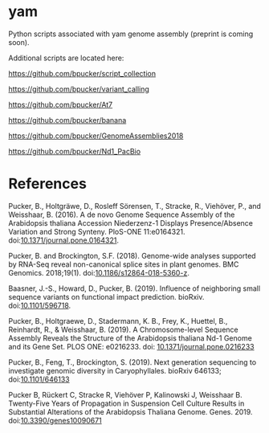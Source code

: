 # yam

Python scripts associated with yam genome assembly (preprint is coming soon).




Additional scripts are located here:

https://github.com/bpucker/script_collection

https://github.com/bpucker/variant_calling

https://github.com/bpucker/At7

https://github.com/bpucker/banana

https://github.com/bpucker/GenomeAssemblies2018

https://github.com/bpucker/Nd1_PacBio



# References

Pucker, B., Holtgräwe, D., Rosleff Sörensen, T., Stracke, R., Viehöver, P., and Weisshaar, B. (2016). A de novo Genome Sequence Assembly of the Arabidopsis thaliana Accession Niederzenz-1 Displays Presence/Absence Variation and Strong Synteny. PloS-ONE 11:e0164321. doi:[10.1371/journal.pone.0164321](https://doi.org/10.1371/journal.pone.0164321).

Pucker, B. and Brockington, S.F. (2018). Genome-wide analyses supported by RNA-Seq reveal non-canonical splice sites in plant genomes. BMC Genomics. 2018;19(1). doi:[10.1186/s12864-018-5360-z](https://bmcgenomics.biomedcentral.com/articles/10.1186/s12864-018-5360-z).

Baasner, J.-S., Howard, D., Pucker, B. (2019). Influence of neighboring small sequence variants on functional impact prediction. bioRxiv. doi:[10.1101/596718](https://www.biorxiv.org/content/10.1101/596718v2.full).

Pucker, B., Holtgraewe, D., Stadermann, K. B., Frey, K., Huettel, B., Reinhardt, R., & Weisshaar, B. (2019). A Chromosome-level Sequence Assembly Reveals the Structure of the Arabidopsis thaliana Nd-1 Genome and its Gene Set. PLOS ONE: e0216233. doi: [10.1371/journal.pone.0216233](https://doi.org/10.1371/journal.pone.0216233)

Pucker, B., Feng, T., Brockington, S. (2019). Next generation sequencing to investigate genomic diversity in Caryophyllales. bioRxiv 646133; doi:[10.1101/646133](https://www.biorxiv.org/content/10.1101/646133v2.full)

Pucker B, Rückert C, Stracke R, Viehöver P, Kalinowski J, Weisshaar B. Twenty-Five Years of Propagation in Suspension Cell Culture Results in Substantial Alterations of the Arabidopsis Thaliana Genome. Genes. 2019. doi:[10.3390/genes10090671](https://www.mdpi.com/2073-4425/10/9/671/htm)

